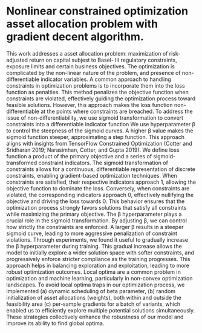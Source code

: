# Nonlinear constrained optimization asset allocation problem with gradient decent algorithm.
This work addresses a asset allocation problem: maximization of risk-adjusted return on capital subjest to Basel-
III regulatory constraints, exposure limits and certain business objectives. The optimization is complicated by the non-linear nature of the problem, and presence of non-differentiable indicator variables.
A common approach to handling constraints in optimization problems is to incorporate them into the loss function as penalties. This method penalizes the objective function when constraints are violated, effectively guiding the optimization process toward feasible solutions. However, this approach makes the loss function non-differentiable at the points where constraints are breached.
To address the issue of non-differentiability, we use sigmoid transformation to convert constraints into a differentiable indicator function We use hyperparameter β to control the steepness of the sigmoid curves. A higher β value makes the sigmoid function steeper, approximating a step function. This approach aligns with insights from TensorFlow Constrained Optimization (Cotter and Sridharan 2019; Narasimhan, Cotter, and Gupta 2019).
We define loss function a product of the primary objective and a series of sigmoid-transformed constraint indicators. The sigmoid transformation of constraints allows for a continuous, differentiable representation of discrete constraints, enabling gradient-based optimization techniques. When constraints are satisfied, their respective indicators approach 1, allowing the objective function to dominate the loss. Conversely, when constraints are violated, the corresponding indicators approach 0, effectively nullifying the objective and driving the loss towards 0. This behavior ensures that the optimization process strongly favors solutions that satisfy all constraints while maximizing the primary objective.
The β hyperparameter plays a crucial role in the sigmoid transformation. By adjusting β, we can control how strictly the constraints are enforced. A larger β results in a steeper sigmoid curve, leading to more aggressive penalization of constraint violations. Through experiments, we found it useful to gradually increase the β hyperparameter during training. This gradual increase allows the model to initially explore a wider solution space with softer constraints, and progressively enforce stricter compliance as the training progresses. This approach helps in balancing exploration and exploitation, leading to more robust optimization outcomes.
Local optima are a common problem in optimization and machine learning, particularly in non-convex optimization landscapes. To avoid local optima traps in our optimization process, we implemented (a) dynamic scheduling of beta parameter, (b) random initialization of asset allocations (weights), both within and outside the feasibility area (c) per-sample gradients for a batch of variants, which enabled us to efficiently explore multiple potential solutions simultaneously. These strategies collectively enhance the robustness of our model and improve its ability to find global optima.
